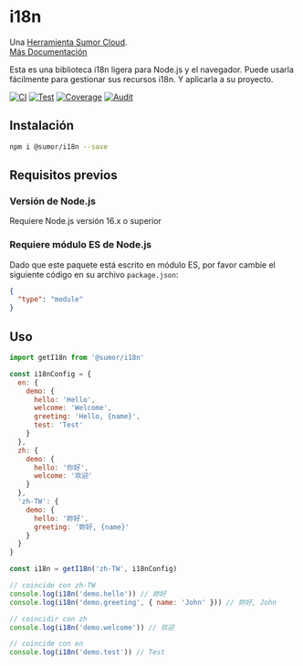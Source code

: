 # i18n

Una [Herramienta Sumor Cloud](https://sumor.cloud).  
[Más Documentación](https://sumor.cloud)

Esta es una biblioteca i18n ligera para Node.js y el navegador.
Puede usarla fácilmente para gestionar sus recursos i18n.
Y aplicarla a su proyecto.

[![CI](https://github.com/sumor-cloud/i18n/actions/workflows/ci.yml/badge.svg)](https://github.com/sumor-cloud/i18n/actions/workflows/ci.yml)
[![Test](https://github.com/sumor-cloud/i18n/actions/workflows/ut.yml/badge.svg)](https://github.com/sumor-cloud/i18n/actions/workflows/ut.yml)
[![Coverage](https://github.com/sumor-cloud/i18n/actions/workflows/coverage.yml/badge.svg)](https://github.com/sumor-cloud/i18n/actions/workflows/coverage.yml)
[![Audit](https://github.com/sumor-cloud/i18n/actions/workflows/audit.yml/badge.svg)](https://github.com/sumor-cloud/i18n/actions/workflows/audit.yml)

## Instalación

```bash
npm i @sumor/i18n --save
```

## Requisitos previos

### Versión de Node.js

Requiere Node.js versión 16.x o superior

### Requiere módulo ES de Node.js

Dado que este paquete está escrito en módulo ES,
por favor cambie el siguiente código en su archivo `package.json`:

```json
{
  "type": "module"
}
```

## Uso

```javascript
import getI18n from '@sumor/i18n'

const i18nConfig = {
  en: {
    demo: {
      hello: 'Hello',
      welcome: 'Welcome',
      greeting: 'Hello, {name}',
      test: 'Test'
    }
  },
  zh: {
    demo: {
      hello: '你好',
      welcome: '欢迎'
    }
  },
  'zh-TW': {
    demo: {
      hello: '妳好',
      greeting: '妳好, {name}'
    }
  }
}

const i18n = getI18n('zh-TW', i18nConfig)

// coincide con zh-TW
console.log(i18n('demo.hello')) // 妳好
console.log(i18n('demo.greeting', { name: 'John' })) // 妳好, John

// coincidir con zh
console.log(i18n('demo.welcome')) // 欢迎

// coincide con en
console.log(i18n('demo.test')) // Test
```